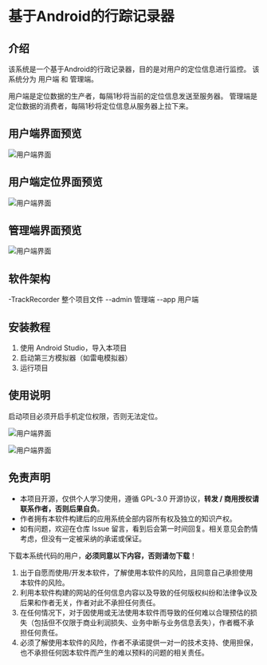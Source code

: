 # 基于Android的行踪记录器

## 介绍

该系统是一个基于Android的行政记录器，目的是对用户的定位信息进行监控。
该系统分为 用户端 和 管理端。

用户端是定位数据的生产者，每隔1秒将当前的定位信息发送至服务器。
管理端是定位数据的消费者，每隔1秒将定位信息从服务器上拉下来。

## 用户端界面预览

![用户端界面](image/1.png)

## 用户端定位界面预览

![用户端界面](image/2.png)

## 管理端界面预览

![用户端界面](image/3.png)

## 软件架构

-TrackRecorder 整个项目文件
--admin 管理端
--app 用户端

## 安装教程

1. 使用 Android Studio，导入本项目
2. 启动第三方模拟器（如雷电模拟器）
3. 运行项目

## 使用说明

启动项目必须开启手机定位权限，否则无法定位。

![用户端界面](image/4.png)

![用户端界面](image/5.png)

## 免责声明

- 本项目开源，仅供个人学习使用，遵循 GPL-3.0 开源协议，**转发 / 商用授权请联系作者，否则后果自负**。
- 作者拥有本软件构建后的应用系统全部内容所有权及独立的知识产权。
- 如有问题，欢迎在仓库 Issue 留言，看到后会第一时间回复。相关意见会酌情考虑，但没有一定被采纳的承诺或保证。

下载本系统代码的用户，**必须同意以下内容，否则请勿下载**！

1. 出于自愿而使用/开发本软件，了解使用本软件的风险，且同意自己承担使用本软件的风险。
2. 利用本软件构建的网站的任何信息内容以及导致的任何版权纠纷和法律争议及后果和作者无关，作者对此不承担任何责任。
3. 在任何情况下，对于因使用或无法使用本软件而导致的任何难以合理预估的损失（包括但不仅限于商业利润损失、业务中断与业务信息丢失），作者概不承担任何责任。
4. 必须了解使用本软件的风险，作者不承诺提供一对一的技术支持、使用担保，也不承担任何因本软件而产生的难以预料的问题的相关责任。
